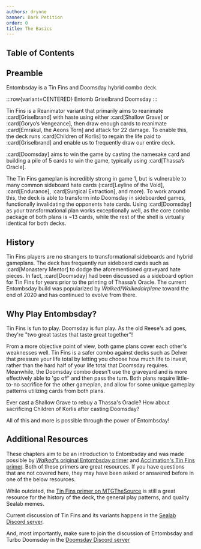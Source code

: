 ```yaml
---
authors: drynne
banner: Dark Petition
order: 0
title: The Basics
---
```


## Table of Contents

## Preamble

Entombsday is a Tin Fins and Doomsday hybrid combo deck.

:::row{variant=CENTERED}
Entomb
Griselbrand
Doomsday
:::

Tin Fins is a Reanimator variant that primarily aims to reanimate
:card[Griselbrand] with haste using either :card[Shallow Grave] or :card[Goryo’s
Vengeance], then draw enough cards to reanimate :card[Emrakul, the Aeons Torn]
and attack for 22 damage. To enable this, the deck runs :card[Children of
Korlis] to regain the life paid to :card[Griselbrand] and enable us to
frequently draw our entire deck.

:card[Doomsday] aims to win the game by casting the namesake card and building a
pile of 5 cards to win the game, typically using :card[Thassa’s Oracle].

The Tin Fins gameplan is incredibly strong in game 1, but is vulnerable to many
common sideboard hate cards (:card[Leyline of the Void], :card[Endurance],
:card[Surgical Extraction], and more). To work around this, the deck is able to
transform into Doomsday in sideboarded games, functionally invalidating the
opponents hate cards. Using :card[Doomsday] as your transformational plan works
exceptionally well, as the core combo package of both plans is ~13 cards, while
the rest of the shell is virtually identical for both decks.

## History

Tin Fins players are no strangers to transformational sideboards and hybrid
gameplans. The deck has frequently run sideboard cards such as :card[Monastery
Mentor] to dodge the aforementioned graveyard hate pieces. In fact,
:card[Doomsday] had been discussed as a sideboard option for Tin Fins for years
prior to the printing of Thassa’s Oracle. The current Entombsday build was
popularized by _Walked_/_Walkedairplane_ toward the end of 2020 and has
continued to evolve from there.

## Why Play Entombsday?

Tin Fins is fun to play. Doomsday is fun play. As the old Reese's ad goes,
they're "two great tastes that taste great together"!

From a more objective point of view, both game plans cover each other's
weaknesses well. Tin Fins is a safer combo against decks such as Delver that
pressure your life total by letting you choose how much life to invest, rather
than the hard half of your life total that Doomsday requires. Meanwhile, the
Doomsday combo doesn't use the graveyard and is more effectively able to 'go
off' and then pass the turn. Both plans require little-to-no sacrifice for the
other gameplan, and allow for some unique gameplay patterns utilizing cards from
both plans.

Ever cast a Shallow Grave to rebuy a Thassa's Oracle? How about sacrificing
Children of Korlis after casting Doomsday?

All of this and more is possible through the power of Entombsday!

## Additional Resources

These chapters aim to be an introduction to Entombsday and was made possible by
[_Walked_'s original Entombsday primer][primer:walked] and [Acclimation's Tin
Fins primer][primer:acclimation]. Both of these primers are great resources. If
you have questions that are not covered here, they may have been asked or
answered before in one of the below resources.

While outdated, the [Tin Fins primer on MTGTheSource][primer:mtgthesource] is
still a great resource for the history of the deck, the general play patterns,
and quality Sealab memes.

Current discussion of Tin Fins and its variants happens in the [Sealab Discord
server][discord:sealab].

And, most importantly, make sure to join the discussion of Entombsday and Turbo
Doomsday in the [Doomsday Discord server][discord:doomsday]

[primer:acclimation]: https://docs.google.com/document/d/1OVDfdg3ytFoK4jvBVchSDP_upLL8yS4BZSDL32vIkDQ
[primer:mtgthesource]: https://www.mtgthesource.com/forums/showthread.php?24104-Deck-TinFins-3-Return-of-the-Onion-Burst
[primer:walked]: https://docs.google.com/document/d/1fJ7TimhdHG-2dwfwkie6jgDcZSl1eFD73QxBd_KQ86c
[discord:doomsday]: /discord
[discord:sealab]: https://discord.gg/m6z2eqp
